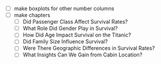- [ ] make boxplots for other number columns
- [ ] make chapters
  - [ ] Did Passenger Class Affect Survival Rates?
  - [ ] What Role Did Gender Play in Survival?
  - [ ] How Did Age Impact Survival on the Titanic?
  - [ ] Did Family Size Influence Survival?
  - [ ] Were There Geographic Differences in Survival Rates?
  - [ ] What Insights Can We Gain from Cabin Location?